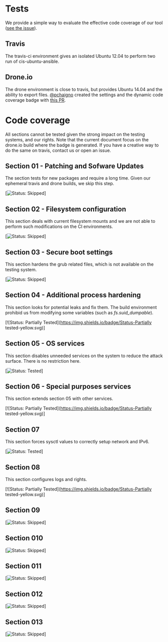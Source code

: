 # Tests

We provide a simple way to evaluate the effective code coverage of our tool ([see the issue](https://github.com/awailly/cis-ubuntu-ansible/issues/25)).

## Travis

The travis-ci environment gives an isolated Ubuntu 12.04 to perform two run of cis-ubuntu-ansible.

## Drone.io

The drone environment is close to travis, but provides Ubuntu 14.04 and the ability to export files. [@pchaigno](https://github.com/pchaigno) created the settings and the dynamic code coverage badge with [this PR](https://github.com/awailly/cis-ubuntu-ansible/pull/28).

# Code coverage

All sections cannot be tested given the strong impact on the testing systems, and our rights. Note that the current document focus on the drone.io build where the badge is generated. If you have a creative way to do the same on travis, contact us or open an issue.

## Section 01 - Patching and Sofware Updates

The section tests for new packages and require a long time. Given our ephemeral travis and drone builds, we skip this step.

[![Status: Skipped](https://img.shields.io/badge/Status-Skipped-red.svg)]

## Section 02 - Filesystem configuration

This section deals with current filesystem mounts and we are not able to perform such modifications on the CI environments.

[![Status: Skipped](https://img.shields.io/badge/Status-Skipped-red.svg)]

## Section 03 - Secure boot settings

This section hardens the grub related files, which is not available on the testing system.

[![Status: Skipped](https://img.shields.io/badge/Status-Skipped-red.svg)]

## Section 04 - Additional process hardening

This section looks for potential leaks and fix them. The build environment prohibid us from modifying some variables (such as *fs.suid_dumpable*).

[![Status: Partially Tested](https://img.shields.io/badge/Status-Partially tested-yellow.svg)]

## Section 05 - OS services

This section disables unneeded services on the system to reduce the attack surface. There is no restriction here.

[![Status: Tested](https://img.shields.io/badge/Status-Tested-brightgreen.svg)]

## Section 06 - Special purposes services

This section extends section 05 with other services.

[![Status: Partially Tested](https://img.shields.io/badge/Status-Partially tested-yellow.svg)]

## Section 07

This section forces sysctl values to correctly setup network and IPv6.

[![Status: Tested](https://img.shields.io/badge/Status-Tested-brightgreen.svg)]

## Section 08

This section configures logs and rights.

[![Status: Partially Tested](https://img.shields.io/badge/Status-Partially tested-yellow.svg)]

## Section 09

[![Status: Skipped](https://img.shields.io/badge/Status-Skipped-red.svg)]

## Section 010

[![Status: Skipped](https://img.shields.io/badge/Status-Skipped-red.svg)]

## Section 011

[![Status: Skipped](https://img.shields.io/badge/Status-Skipped-red.svg)]

## Section 012

[![Status: Skipped](https://img.shields.io/badge/Status-Skipped-red.svg)]

## Section 013

[![Status: Skipped](https://img.shields.io/badge/Status-Skipped-red.svg)]
